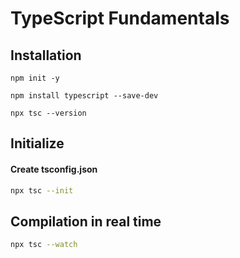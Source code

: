 # TypeScript Fundamentals

## Installation


```shell
npm init -y
```

```shell
npm install typescript --save-dev
```
```shell
npx tsc --version
```

## Initialize
#### Create tsconfig.json

```bash
npx tsc --init

```
## Compilation in real time

```bash
npx tsc --watch

```
